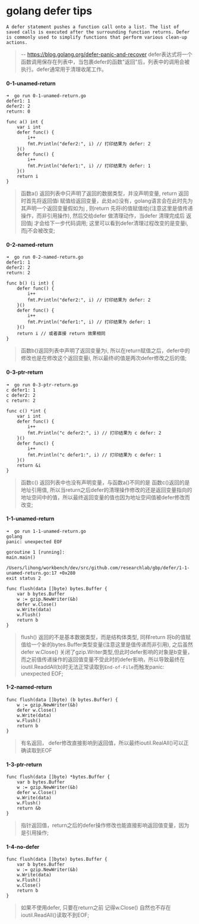 # golang defer tips

`A defer statement pushes a function call onto a list. The list of saved calls is executed after the surrounding function returns. Defer is commonly used to simplify functions that perform various clean-up actions.`
> -- https://blog.golang.org/defer-panic-and-recover
> defer表达式将一个函数调用保存在列表中，当包裹defer的函数"返回"后，列表中的调用会被执行。defer通常用于清理收尾工作。

#### 0-1-unamed-return
```
➜  go run 0-1-unamed-return.go
defer1: 1
defer2: 2
return: 0
```

```
func a() int {
	var i int
	defer func() {
		i++
		fmt.Println("defer2:", i) // 打印结果为 defer: 2
	}()
	defer func() {
		i++
		fmt.Println("defer1:", i) // 打印结果为 defer: 1
	}()
	return i
}
```
> 函数a()  返回列表中只声明了返回的数据类型，并没声明变量, return 返回时首先将返回值i 赋值给返回变量，此处a()没有，golang语言会在此时先为其声明一个返回变量假如为j , 则return 先将i的值赋值给j(注意这里是值传递操作，而非引用操作), 然后交给defer 做清理动作，当defer 清理完成后 返回值j 才会给下一步代码调用; 
> 这里可以看到defer清理过程改变的是变量i, 而j不会被改变;

#### 0-2-named-return
```
➜  go run 0-2-named-return.go
defer1: 1
defer2: 2
return: 2
```

```
func b() (i int) {
	defer func() {
		i++
		fmt.Println("defer2:", i) // 打印结果为 defer: 2
	}()
	defer func() {
		i++
		fmt.Println("defer1:", i) // 打印结果为 defer: 1
	}()
	return i // 或者直接 return 效果相同
}
```
> 函数b()返回列表中声明了返回变量为i, 所以在return赋值之后，defer中的修改也是在修改这个返回变量i, 所以最终i的值是两次defer修改之后的值;

#### 0-3-ptr-return
```
➜  go run 0-3-ptr-return.go
c defer1: 1
c defer2: 2
c return: 2
```
```
func c() *int {
	var i int
	defer func() {
		i++
		fmt.Println("c defer2:", i) // 打印结果为 c defer: 2
	}()
	defer func() {
		i++
		fmt.Println("c defer1:", i) // 打印结果为 c defer: 1
	}()
	return &i
}
```
> 函数c() 返回列表中也没有声明变量，与函数a()不同的是 函数c()返回的是地址引用值, 所以当return之后defer的清理操作修改的还是返回变量指向的地址空间中的值，所以最终返回变量的值也因为地址空间值被defer修改而改变;

#### 1-1-unamed-return
```
➜  go run 1-1-unamed-return.go
golang
panic: unexpected EOF

goroutine 1 [running]:
main.main()
	/Users/lihong/workbench/dev/src/github.com/researchlab/gbp/defer/1-1-unamed-return.go:17 +0x280
exit status 2
```
```
func flush(data []byte) bytes.Buffer {
	var b bytes.Buffer
	w := gzip.NewWriter(&b)
	defer w.Close()
	w.Write(data)
	w.Flush()
	return b
}
```
> flush() 返回的不是基本数据类型，而是结构体类型,  同样return 将b的值赋值给一个新的bytes.Buffer类型变量(注意这里是值传递而非引用), 之后虽然defer w.Close() 关闭了gzip.Writer类型,但此时defer影响的对象是b变量，而之前值传递操作的返回值变量不受此时的defer影响，所以导致最终在ioutil.ReaddAll(b)时无法正常读取到`End-of-File`而触发panic: unexpected EOF; 

#### 1-2-named-return
```
func flush(data []byte) (b bytes.Buffer) {
	w := gzip.NewWriter(&b)
	defer w.Close()
	w.Write(data)
	w.Flush()
	return b
}
```
> 有名返回， defer修改直接影响到返回值，所以最终ioutil.RealAll()可以正确读取到EOF
#### 1-3-ptr-return
```
func flush(data []byte) *bytes.Buffer {
	var b bytes.Buffer
	w := gzip.NewWriter(&b)
	defer w.Close()
	w.Write(data)
	w.Flush()
	return &b
}
```
> 指针返回值，return之后的defer操作修改也能直接影响返回值变量，因为是引用操作;

#### 1-4-no-defer
```
func flush(data []byte) bytes.Buffer {
	var b bytes.Buffer
	w := gzip.NewWriter(&b)
	w.Write(data)
	w.Flush()
	w.Close()
	return b
}
```
> 如果不使用defer, 只要在return之前 记得w.Close() 自然也不存在ioutil.ReadAll()读取不到EOF;
